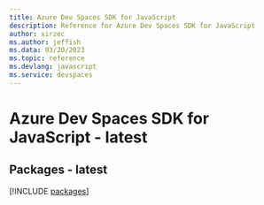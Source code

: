 ```yaml
---
title: Azure Dev Spaces SDK for JavaScript
description: Reference for Azure Dev Spaces SDK for JavaScript
author: xirzec
ms.author: jeffish
ms.data: 03/20/2023
ms.topic: reference
ms.devlang: javascript
ms.service: devspaces
---
```

# Azure Dev Spaces SDK for JavaScript - latest
## Packages - latest
[!INCLUDE [packages](dev-spaces-index.md)]
